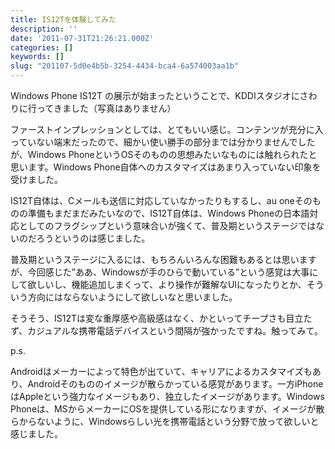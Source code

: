 ```yaml
---
title: IS12Tを体験してみた
description: ''
date: '2011-07-31T21:26:21.000Z'
categories: []
keywords: []
slug: "201107-5d0e4b5b-3254-4434-bca4-6a574003aa1b"
---
```

Windows Phone IS12T の展示が始まったということで、KDDIスタジオにさわりに行ってきました（写真はありません）

ファーストインプレッションとしては、とてもいい感じ。コンテンツが充分に入っていない端末だったので、細かい使い勝手の部分までは分かりませんでしたが、Windows PhoneというOSそのものの思想みたいなものには触れられたと思います。Windows Phone自体へのカスタマイズはあまり入っていない印象を受けました。

IS12T自体は、Cメールも送信に対応していなかったりもするし、au oneそのものの準備もまだまだみたいなので、IS12T自体は、Windows Phoneの日本語対応としてのフラグシップという意味合いが強くて、普及期というステージではないのだろうというのは感じました。

普及期というステージに入るには、もちろんいろんな困難もあるとは思いますが、今回感じた”ああ、Windowsが手のひらで動いている”という感覚は大事にして欲しいし、機能追加しまくって、より操作が難解なUIになったりとか、そういう方向にはならないようにして欲しいなと思いました。

そうそう、IS12Tは変な重厚感や高級感はなく、かといってチープさも目立たず、カジュアルな携帯電話デバイスという間隔が強かったですね。触ってみて。

p.s.

Androidはメーカーによって特色が出ていて、キャリアによるカスタマイズもあり、Androidそのもののイメージが散らかっている感覚があります。一方iPhoneはAppleという強力なイメージもあり、独立したイメージがあります。Windows Phoneは、MSからメーカーにOSを提供している形になりますが、イメージが散らからないように、Windowsらしい光を携帯電話という分野で放って欲しいと感じました。